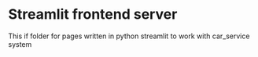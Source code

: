 # Streamlit frontend server

This if folder for pages written in python streamlit
to work with car_service system
